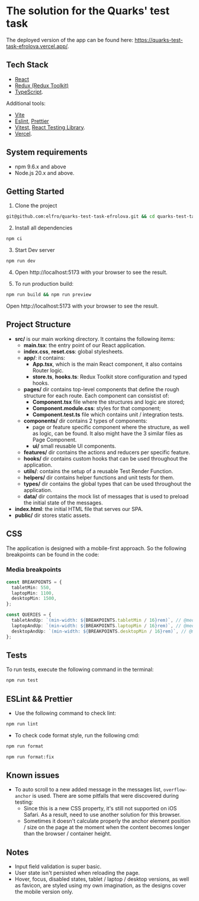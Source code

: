 # The solution for the Quarks' test task

The deployed version of the app can be found here: https://quarks-test-task-efrolova.vercel.app/.

## Tech Stack

- [React](https://react.dev)
- [Redux (Redux Toolkit)](https://redux-toolkit.js.org)
- [TypeScript](https://www.typescriptlang.org).

Additional tools:

- [Vite](https://vitejs.dev)
- [Eslint](https://eslint.org), [Prettier](https://prettier.io)
- [Vitest](https://vitest.dev), [React Testing Library](https://github.com/testing-library/react-testing-library).
- [Vercel](https://vercel.com).

## System requirements

- npm 9.6.x and above
- Node.js 20.x and above.

## Getting Started

1. Clone the project

```bash
git@github.com:elfro/quarks-test-task-efrolova.git && cd quarks-test-task-efrolova
```

2. Install all dependencies

```bash
npm ci
```

3. Start Dev server

```bash
npm run dev
```

4. Open http://localhost:5173 with your browser to see the result.

5. To run production build:

```bash
npm run build && npm run preview
```

Open http://localhost:5173 with your browser to see the result.

## Project Structure

- **src/** is our main working directory. It contains the following items:
  - **main.tsx**: the entry point of our React application.
  - **index.css**, **reset.css**: global stylesheets.
  - **app/**: it contains:
    - **App.tsx**, which is the main React component, it also contains Router logic.
    - **store.ts**, **hooks.ts**: Redux Toolkit store configuration and typed hooks.
  - **pages/** dir contains top-level components that define the rough structure for each route. Each component can consistist of:
    - **Component.tsx** file where the structures and logic are stored;
    - **Component.module.css**: styles for that component;
    - **Component.test.ts** file which contains unit / integration tests.
  - **components/** dir contains 2 types of components:
    - page or feature specific component where the structure, as well as logic, can be found. It also might have the 3 similar files as Page Component.
    - **ui/** small reusable UI components.
  - **features/** dir contains the actions and reducers per specific feature.
  - **hooks/** dir contains custom hooks that can be used throughout the application.
  - **utils/**: contains the setup of a reusable Test Render Function.
  - **helpers/** dir contains helper functions and unit tests for them.
  - **types/** dir contains the global types that can be used throughout the application.
  - **data/** dir contains the mock list of messages that is used to preload the initial state of the messages.
- **index.html**: the initial HTML file that serves our SPA.
- **public/** dir stores static assets.

## CSS

The application is designed with a mobile-first approach. So the following breakpoints can be found in the code:

### Media breakpoints

```ts
const BREAKPOINTS = {
  tabletMin: 550,
  laptopMin: 1100,
  desktopMin: 1500,
};

const QUERIES = {
  tabletAndUp: `(min-width: ${BREAKPOINTS.tabletMin / 16}rem)`, // @media (min-width: 34.375rem)
  laptopAndUp: `(min-width: ${BREAKPOINTS.laptopMin / 16}rem)`, // @media (min-width: 68.75rem)
  desktopAndUp: `(min-width: ${BREAKPOINTS.desktopMin / 16}rem)`, // @media (min-width: 93.75rem)
};
```

## Tests

To run tests, execute the following command in the terminal:

```bash
npm run test
```

## ESLint && Prettier

- Use the following command to check lint:

```bash
npm run lint
```

- To check code format style, run the following cmd:

```bash
npm run format

npm run format:fix
```

## Known issues

- To auto scroll to a new added message in the messages list, `overflow-anchor` is used. There are some pitfalls that were discovered during testing:
  - Since this is a new CSS property, it's still not supported on iOS Safari. As a result, need to use another solution for this browser.
  - Sometimes it doesn't calculate properly the anchor element position / size on the page at the moment when the content becomes longer than the browser / container height.

## Notes

- Input field validation is super basic.
- User state isn't persisted when reloading the page.
- Hover, focus, disabled states, tablet / laptop / desktop versions, as well as favicon, are styled using my own imagination, as the designs cover the mobile version only.
